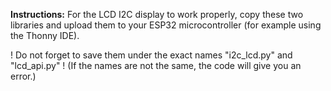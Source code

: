 **Instructions:**
For the LCD I2C display to work properly, copy these two libraries and upload them to your ESP32 microcontroller (for example using the Thonny IDE).

! Do not forget to save them under the exact names "i2c_lcd.py" and "lcd_api.py" !
(If the names are not the same, the code will give you an error.)
